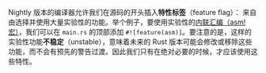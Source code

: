 Nightly 版本的编译器允许我们在源码的开头插入**特性标签**（feature flag）：
来自由选择并使用大量实验性的功能。举个例子，要使用实验性的[内联汇编（asm!宏）](https://doc.rust-lang.org/stable/reference/inline-assembly.html)，我们可以在 `main.rs` 的顶部添加 `#![feature(asm)]`。要注意的是，这样的实验性功能**不稳定**（unstable），意味着未来的 Rust 版本可能会修改或移除这些功能，而不会有预先的警告过渡。因此我们只有在绝对必要的时候，才应该使用这些特性。